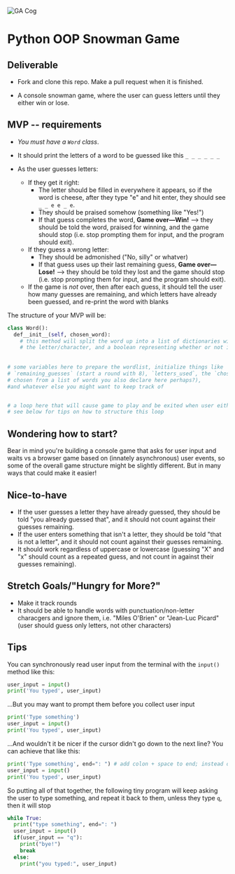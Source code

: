 ![GA Cog](https://ga-dash.s3.amazonaws.com/production/assets/logo-9f88ae6c9c3871690e33280fcf557f33.png)
# Python OOP Snowman Game

## Deliverable

* Fork and clone this repo.  Make a pull request when it is finished.

* A console snowman game, where the user can guess letters until they either win or lose.

## MVP -- requirements

* _You must have a `Word` class_.  

* It should print the letters of a word to be guessed like this `_ _ _ _ _ _`
* As the user guesses letters: 
  * If they get it right:
    * The letter should be filled in everywhere it appears, so if the word is cheese, after they type "e" and hit enter, they should see `_ _ e e _ e`.
    * They should be praised somehow (something like "Yes!")
    * If that guess completes the word, **Game over—Win!** --> they should be told the word, praised for winning, and the game should stop (i.e. stop prompting them for input, and the program should exit).
  * If they guess a wrong letter:
    * They should be admonished ("No, silly" or whatver)
    * If that guess uses up their last remaining guess, **Game over—Lose!** --> they should be told they lost and the game should stop (i.e. stop prompting them for input, and the program should exit).
  * If the game is *not* over, then after each guess, it should tell the user how many guesses are remaining, and which letters have already been guessed, and re-print the word with blanks

The structure of your MVP will be:

```python
class Word():
  def__init__(self, chosen_word):
    # this method will split the word up into a list of dictionaries with 2 attributes: 
    # the letter/character, and a boolean representing whether or not it has been guessed
        
  
# some variables here to prepare the wordlist, initialize things like 
# `remaining_guesses` (start a round with 8), `letters_used`, the `chosen_word` (randomly 
# chosen from a list of words you also declare here perhaps?), 
#and whatever else you might want to keep track of


# a loop here that will cause game to play and be exited when user either wins or loses
# see below for tips on how to structure this loop
```

## Wondering how to start?

Bear in mind you're building a console game that asks for user input and waits vs a browser game based on (innately asynchronous) user events, so some of the overall game structure might be slightly different.  But in many ways that could make it easier!


## Nice-to-have

* If the user guesses a letter they have already guessed, they should be told "you already guessed that", and it should not count against their guesses remaining.
* If the user enters something that isn't a letter, they should be told "that is not a letter", and it should not count against their guesses remaining.
* It should work regardless of uppercase or lowercase (guessing "X" and "x" should count as a repeated guess, and not count in against their guesses remaining).

## Stretch Goals/"Hungry for More?"

* Make it track rounds 
* It should be able to handle words with punctuation/non-letter characgers and ignore them, i.e. "Miles O'Brien" or "Jean-Luc Picard" (user should guess only letters, not other characters)

## Tips

You can synchronously read user input from the terminal with the `input()` method like this: 

```python
user_input = input()
print('You typed', user_input)
```

...But you may want to prompt them before you collect user input

```python
print('Type something')
user_input = input()
print('You typed', user_input)
```

...And wouldn't it be nicer if the cursor didn't go down to the next line?  You can achieve that like this:

```python
print('Type something', end=": ") # add colon + space to end; instead of line break, nice for user input
user_input = input()
print('You typed', user_input)
```

So putting all of that together, the following tiny program will keep asking the user to type something, and repeat it back to them, unless they type `q`, then it will stop

```python
while True:
  print("type something", end=": ")
  user_input = input()
  if(user_input == "q"):
    print("bye!")
    break
  else:
    print("you typed:", user_input)
```

